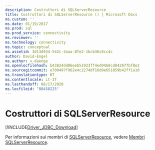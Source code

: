 ```yaml
---
description: Costruttori di SQLServerResource
title: Costruttori di SQLServerResource () | Microsoft Docs
ms.custom: ''
ms.date: 01/19/2017
ms.prod: sql
ms.prod_service: connectivity
ms.reviewer: ''
ms.technology: connectivity
ms.topic: conceptual
ms.assetid: 3d13d934-542c-4aaa-8fe2-1bcb36c8cc4c
author: David-Engel
ms.author: v-daenge
ms.openlocfilehash: b43824dd06eeb51923ff4ed94b8cd842877bf8e2
ms.sourcegitcommit: e700497f962e4c2274df16d9e651059b42ff1a10
ms.translationtype: HT
ms.contentlocale: it-IT
ms.lasthandoff: 08/17/2020
ms.locfileid: "88458225"
---
```

# <a name="sqlserverresource-constructors"></a>Costruttori di SQLServerResource
[!INCLUDE[Driver_JDBC_Download](../../../includes/driver_jdbc_download.md)]

  Per informazioni sui membri di [SQLServerResource](../../../connect/jdbc/reference/sqlserverresource-class.md), vedere [Membri SQLServerResource](../../../connect/jdbc/reference/sqlserverresource-members.md).  
  
  
